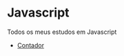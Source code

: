 # Javascript
Todos os meus estudos em Javascript
* [Contador](https://github.com/luizhvn1/Javascript/blob/main/Javascript%20basics/index.html)
